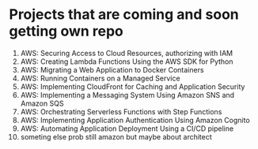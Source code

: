 # Projects that are coming and soon getting own repo
1. AWS: Securing Access to Cloud Resources, authorizing with IAM
2. AWS: Creating Lambda Functions Using the AWS SDK for Python
3. AWS: Migrating a Web Application to Docker Containers
4. AWS: Running Containers on a Managed Service
5. AWS: Implementing CloudFront for Caching and Application Security
6. AWS: Implementing a Messaging System Using Amazon SNS and Amazon SQS
7. AWS: Orchestrating Serverless Functions with Step Functions
8. AWS: Implementing Application Authentication Using Amazon Cognito
9. AWS: Automating Application Deployment Using a CI/CD pipeline
10. someting else prob still amazon but maybe about architect
